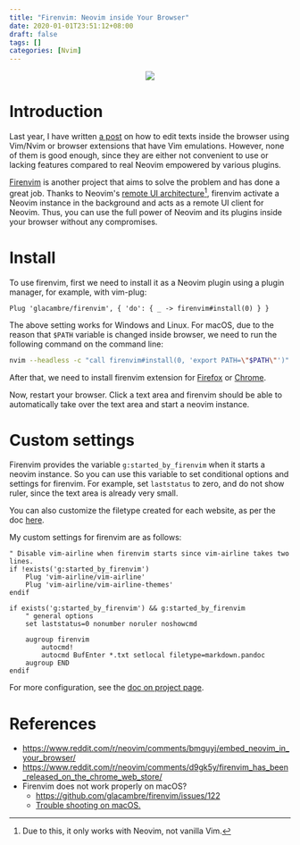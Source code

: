```yaml
---
title: "Firenvim: Neovim inside Your Browser"
date: 2020-01-01T23:51:12+08:00
draft: false
tags: []
categories: [Nvim]
---
```


<p align="center">
<img
src="https://blog-resource-1257868508.file.myqcloud.com/firenvim.gif">
</p>

# Introduction #

Last year, I have written [a post](https://jdhao.github.io/2019/05/11/nvim_text_input_browser/) on how to edit texts inside the browser
using Vim/Nvim or browser extensions that have Vim emulations.
However, none of them is good enough, since they are either not convenient to use
or lacking features compared to real Neovim empowered by various plugins.

<!--more-->

[Firenvim](https://github.com/glacambre/firenvim) is another project that aims to solve the problem and has done a great job.
Thanks to Neovim's [remote UI architecture](https://github.com/neovim/neovim/wiki/UI-architecture)[^1],
firenvim activate a Neovim instance in the background and acts as a remote
UI client for Neovim. Thus, you can use the full power of Neovim and its
plugins inside your browser without any compromises.

# Install #

To use firenvim, first we need to install it as a Neovim plugin using a plugin
manager, for example, with vim-plug:

```
Plug 'glacambre/firenvim', { 'do': { _ -> firenvim#install(0) } }
```

The above setting works for Windows and Linux. For macOS, due to the reason
that `$PATH` variable is changed inside browser, we need to run the following
command on the command line:

```bash
nvim --headless -c "call firenvim#install(0, 'export PATH=\"$PATH\"')" -c quit
```

After that, we need to install firenvim extension for [Firefox](https://addons.mozilla.org/en-US/firefox/addon/firenvim/) or
[Chrome](https://chrome.google.com/webstore/detail/firenvim/egpjdkipkomnmjhjmdamaniclmdlobbo).

Now, restart your browser. Click a text area and firenvim should
be able to automatically take over the text area and start a neovim instance.

# Custom settings #

Firenvim provides the variable `g:started_by_firenvim` when it starts
a neovim instance. So you can use this variable to set conditional options
and settings for firenvim. For example, set `laststatus` to zero, and do not
show ruler, since the text area is already very small.

You can also customize the filetype created for each website, as per the doc
[here](https://github.com/glacambre/firenvim#using-different-settings-depending-on-the-pageelement-being-edited).

My custom settings for firenvim are as follows:

```vim
" Disable vim-airline when firenvim starts since vim-airline takes two lines.
if !exists('g:started_by_firenvim')
    Plug 'vim-airline/vim-airline'
    Plug 'vim-airline/vim-airline-themes'
endif

if exists('g:started_by_firenvim') && g:started_by_firenvim
    " general options
    set laststatus=0 nonumber noruler noshowcmd

    augroup firenvim
        autocmd!
        autocmd BufEnter *.txt setlocal filetype=markdown.pandoc
    augroup END
endif
```

For more configuration, see the [doc on project page](https://github.com/glacambre/firenvim#configuring-firenvim).

# References #

+ https://www.reddit.com/r/neovim/comments/bmguyj/embed_neovim_in_your_browser/
+ https://www.reddit.com/r/neovim/comments/d9gk5y/firenvim_has_been_released_on_the_chrome_web_store/
+ Firenvim does not work properly on macOS?
    - https://github.com/glacambre/firenvim/issues/122
    - [Trouble shooting on macOS.](https://github.com/glacambre/firenvim/blob/master/TROUBLESHOOTING.md#make-sure-firenvims-path-is-the-same-as-neovims)


[^1]: Due to this, it only works with Neovim, not vanilla Vim.
